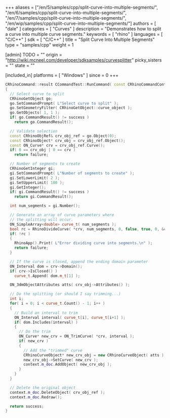 +++
aliases = ["/en/5/samples/cpp/split-curve-into-multiple-segments/", "/en/6/samples/cpp/split-curve-into-multiple-segments/", "/en/7/samples/cpp/split-curve-into-multiple-segments/", "/en/wip/samples/cpp/split-curve-into-multiple-segments/"]
authors = [ "dale" ]
categories = [ "Curves" ]
description = "Demonstrates how to split a curve into multiple curve segments."
keywords = [ "rhino" ]
languages = [ "C/C++" ]
sdk = [ "C/C++" ]
title = "Split Curve Into Multiple Segments"
type = "samples/cpp"
weight = 1

[admin]
TODO = ""
origin = "http://wiki.mcneel.com/developer/sdksamples/curvesplitter"
picky_sisters = ""
state = ""

[included_in]
platforms = [ "Windows" ]
since = 0
+++

```cpp
CRhinoCommand::result CCommandTest::RunCommand( const CRhinoCommandContext& context )
{
  // Select curve to split
  CRhinoGetObject go;
  go.SetCommandPrompt( L"Select curve to split" );
  go.SetGeometryFilter( CRhinoGetObject::curve_object );
  go.GetObjects( 1, 1 );
  if( go.CommandResult() != success )
    return go.CommandResult();

  // Validate selection
  const CRhinoObjRef& crv_obj_ref = go.Object(0);
  const CRhinoObject* crv_obj = crv_obj_ref.Object();
  const ON_Curve* crv = crv_obj_ref.Curve();
  if( 0 == crv_obj | 0 == crv )
    return failure;

  // Number of segments to create
  CRhinoGetInteger gi;
  gi.SetCommandPrompt( L"Number of segments to create" );
  gi.SetLowerLimit( 2 );
  gi.SetUpperLimit( 100 );
  gi.GetInteger();
  if( gi.CommandResult() != success )
    return gi.CommandResult();

  int num_segments = gi.Number();

  // Generate an array of curve parameters where
  // the splitting will occur.
  ON_SimpleArray<double> curve_t( num_segments );
  bool rc = RhinoDivideCurve( *crv, num_segments, 0, false, true, 0, &curve_t );
  if( !rc )
  {
    RhinoApp().Print( L"Error dividing curve into segments.\n" );
    return failure;
  }

  // If the curve is closed, append the ending domain parameter
  ON_Interval dom = crv->Domain();
  if( crv->IsClosed() )
    curve_t.Append( dom.m_t[1] );

  ON_3dmObjectAttributes atts( crv_obj->Attributes() );

  // Do the splitting (or should I say trimming...)
  int i;
  for( i = 0; i < curve_t.Count() - 1; i++ )
  {
    // Build an interval to trim
    ON_Interval interval( curve_t[i], curve_t[i+1] );
    if( dom.Includes(interval) )
    {
      // Do the trim
      ON_Curve* new_crv = ON_TrimCurve( *crv, interval );
      if( new_crv )
      {
        // Add the "trimmed" curve
        CRhinoCurveObject* new_crv_obj = new CRhinoCurveObject( atts );
        new_crv_obj->SetCurve( new_crv );
        context.m_doc.AddObject( new_crv_obj );
      }
    }
  }

  // Delete the original object
  context.m_doc.DeleteObject( crv_obj_ref );
  context.m_doc.Redraw();

  return success;
}
```
